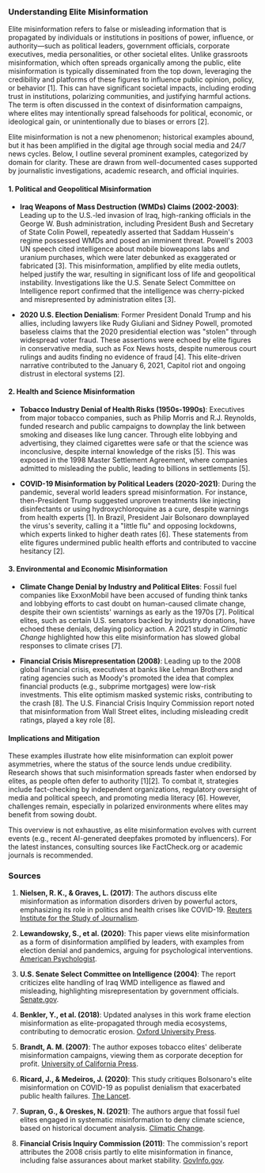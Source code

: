 ### Understanding Elite Misinformation

Elite misinformation refers to false or misleading information that is propagated by individuals or institutions in positions of power, influence, or authority—such as political leaders, government officials, corporate executives, media personalities, or other societal elites. Unlike grassroots misinformation, which often spreads organically among the public, elite misinformation is typically disseminated from the top down, leveraging the credibility and platforms of these figures to influence public opinion, policy, or behavior [1]. This can have significant societal impacts, including eroding trust in institutions, polarizing communities, and justifying harmful actions. The term is often discussed in the context of disinformation campaigns, where elites may intentionally spread falsehoods for political, economic, or ideological gain, or unintentionally due to biases or errors [2].

Elite misinformation is not a new phenomenon; historical examples abound, but it has been amplified in the digital age through social media and 24/7 news cycles. Below, I outline several prominent examples, categorized by domain for clarity. These are drawn from well-documented cases supported by journalistic investigations, academic research, and official inquiries.

#### 1. Political and Geopolitical Misinformation
   - **Iraq Weapons of Mass Destruction (WMDs) Claims (2002-2003)**: Leading up to the U.S.-led invasion of Iraq, high-ranking officials in the George W. Bush administration, including President Bush and Secretary of State Colin Powell, repeatedly asserted that Saddam Hussein's regime possessed WMDs and posed an imminent threat. Powell's 2003 UN speech cited intelligence about mobile bioweapons labs and uranium purchases, which were later debunked as exaggerated or fabricated [3]. This misinformation, amplified by elite media outlets, helped justify the war, resulting in significant loss of life and geopolitical instability. Investigations like the U.S. Senate Select Committee on Intelligence report confirmed that the intelligence was cherry-picked and misrepresented by administration elites [3].
   
   - **2020 U.S. Election Denialism**: Former President Donald Trump and his allies, including lawyers like Rudy Giuliani and Sidney Powell, promoted baseless claims that the 2020 presidential election was "stolen" through widespread voter fraud. These assertions were echoed by elite figures in conservative media, such as Fox News hosts, despite numerous court rulings and audits finding no evidence of fraud [4]. This elite-driven narrative contributed to the January 6, 2021, Capitol riot and ongoing distrust in electoral systems [2].

#### 2. Health and Science Misinformation
   - **Tobacco Industry Denial of Health Risks (1950s-1990s)**: Executives from major tobacco companies, such as Philip Morris and R.J. Reynolds, funded research and public campaigns to downplay the link between smoking and diseases like lung cancer. Through elite lobbying and advertising, they claimed cigarettes were safe or that the science was inconclusive, despite internal knowledge of the risks [5]. This was exposed in the 1998 Master Settlement Agreement, where companies admitted to misleading the public, leading to billions in settlements [5].
   
   - **COVID-19 Misinformation by Political Leaders (2020-2021)**: During the pandemic, several world leaders spread misinformation. For instance, then-President Trump suggested unproven treatments like injecting disinfectants or using hydroxychloroquine as a cure, despite warnings from health experts [1]. In Brazil, President Jair Bolsonaro downplayed the virus's severity, calling it a "little flu" and opposing lockdowns, which experts linked to higher death rates [6]. These statements from elite figures undermined public health efforts and contributed to vaccine hesitancy [2].

#### 3. Environmental and Economic Misinformation
   - **Climate Change Denial by Industry and Political Elites**: Fossil fuel companies like ExxonMobil have been accused of funding think tanks and lobbying efforts to cast doubt on human-caused climate change, despite their own scientists' warnings as early as the 1970s [7]. Political elites, such as certain U.S. senators backed by industry donations, have echoed these denials, delaying policy action. A 2021 study in *Climatic Change* highlighted how this elite misinformation has slowed global responses to climate crises [7].
   
   - **Financial Crisis Misrepresentation (2008)**: Leading up to the 2008 global financial crisis, executives at banks like Lehman Brothers and rating agencies such as Moody's promoted the idea that complex financial products (e.g., subprime mortgages) were low-risk investments. This elite optimism masked systemic risks, contributing to the crash [8]. The U.S. Financial Crisis Inquiry Commission report noted that misinformation from Wall Street elites, including misleading credit ratings, played a key role [8].

#### Implications and Mitigation
These examples illustrate how elite misinformation can exploit power asymmetries, where the status of the source lends undue credibility. Research shows that such misinformation spreads faster when endorsed by elites, as people often defer to authority [1][2]. To combat it, strategies include fact-checking by independent organizations, regulatory oversight of media and political speech, and promoting media literacy [6]. However, challenges remain, especially in polarized environments where elites may benefit from sowing doubt.

This overview is not exhaustive, as elite misinformation evolves with current events (e.g., recent AI-generated deepfakes promoted by influencers). For the latest instances, consulting sources like FactCheck.org or academic journals is recommended.

### Sources
1. **Nielsen, R. K., & Graves, L. (2017)**: The authors discuss elite misinformation as information disorders driven by powerful actors, emphasizing its role in politics and health crises like COVID-19. [Reuters Institute for the Study of Journalism](https://reutersinstitute.politics.ox.ac.uk/our-research/news-and-misinformation-age).

2. **Lewandowsky, S., et al. (2020)**: This paper views elite misinformation as a form of disinformation amplified by leaders, with examples from election denial and pandemics, arguing for psychological interventions. [American Psychologist](https://doi.org/10.1037/amp0000630).

3. **U.S. Senate Select Committee on Intelligence (2004)**: The report criticizes elite handling of Iraq WMD intelligence as flawed and misleading, highlighting misrepresentation by government officials. [Senate.gov](https://www.intelligence.senate.gov/sites/default/files/documents/CRPT-108srpt301.pdf).

4. **Benkler, Y., et al. (2018)**: Updated analyses in this work frame election misinformation as elite-propagated through media ecosystems, contributing to democratic erosion. [Oxford University Press](https://global.oup.com/academic/product/network-propaganda-9780190923624).

5. **Brandt, A. M. (2007)**: The author exposes tobacco elites' deliberate misinformation campaigns, viewing them as corporate deception for profit. [University of California Press](https://www.ucpress.edu/book/9780520253254/the-cigarette-century).

6. **Ricard, J., & Medeiros, J. (2020)**: This study critiques Bolsonaro's elite misinformation on COVID-19 as populist denialism that exacerbated public health failures. [The Lancet](https://doi.org/10.1016/S0140-6736(20)31281-3).

7. **Supran, G., & Oreskes, N. (2021)**: The authors argue that fossil fuel elites engaged in systematic misinformation to deny climate science, based on historical document analysis. [Climatic Change](https://doi.org/10.1007/s10584-021-03048-3).

8. **Financial Crisis Inquiry Commission (2011)**: The commission's report attributes the 2008 crisis partly to elite misinformation in finance, including false assurances about market stability. [GovInfo.gov](https://www.govinfo.gov/content/pkg/GPO-FCIC/pdf/GPO-FCIC.pdf).